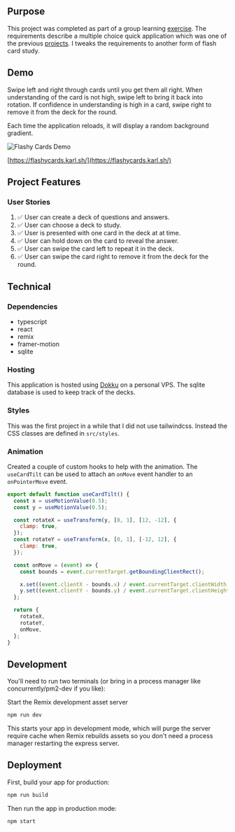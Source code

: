 ## Purpose

This project was completed as part of a group learning [exercise](https://www.devjam.org/project/039c8aa3-999c-403e-97cf-2ccd2b3626c6). The requirements describe a multiple choice quick application which was one of the previous [projects](https://github.com/jensen/quizitive). I tweaks the requirements to another form of flash card study.

## Demo

Swipe left and right through cards until you get them all right. When understanding of the card is not high, swipe left to bring it back into rotation. If confidence in understanding is high in a card, swipe right to remove it from the deck for the round.

Each time the application reloads, it will display a random background gradient.

![Flashy Cards Demo](https://user-images.githubusercontent.com/14803/166834916-af6f718d-8200-4883-80d9-494fb5a7630d.png)

[https://flashycards.karl.sh/](https://flashycards.karl.sh/)

## Project Features

### User Stories

1. ✅ User can create a deck of questions and answers.
2. ✅ User can choose a deck to study.
3. ✅ User is presented with one card in the deck at at time.
4. ✅ User can hold down on the card to reveal the answer.
5. ✅ User can swipe the card left to repeat it in the deck.
6. ✅ User can swipe the card right to remove it from the deck for the round.

## Technical

### Dependencies

- typescript
- react
- remix
- framer-motion
- sqlite

### Hosting

This application is hosted using [Dokku](https://dokku.com/) on a personal VPS. The sqlite database is used to keep track of the decks.

### Styles

This was the first project in a while that I did not use tailwindcss. Instead the CSS classes are defined in `src/styles`.

### Animation

Created a couple of custom hooks to help with the animation. The `useCardTilt` can be used to attach an `onMove` event handler to an `onPointerMove` event.

```javascript
export default function useCardTilt() {
  const x = useMotionValue(0.5);
  const y = useMotionValue(0.5);

  const rotateX = useTransform(y, [0, 1], [12, -12], {
    clamp: true,
  });
  const rotateY = useTransform(x, [0, 1], [-12, 12], {
    clamp: true,
  });

  const onMove = (event) => {
    const bounds = event.currentTarget.getBoundingClientRect();

    x.set((event.clientX - bounds.x) / event.currentTarget.clientWidth, true);
    y.set((event.clientY - bounds.y) / event.currentTarget.clientHeight, true);
  };

  return {
    rotateX,
    rotateY,
    onMove,
  };
}
```

## Development

You'll need to run two terminals (or bring in a process manager like concurrently/pm2-dev if you like):

Start the Remix development asset server

```sh
npm run dev
```

This starts your app in development mode, which will purge the server require cache when Remix rebuilds assets so you don't need a process manager restarting the express server.

## Deployment

First, build your app for production:

```sh
npm run build
```

Then run the app in production mode:

```sh
npm start
```
